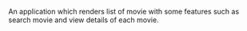 An application which renders list of movie with some features such as search movie and view details of each movie.
